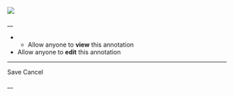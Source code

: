 ![](https://bat.bing.com/action/0?ti=56018282&Ver=2&mid=1ac7b8a0-255e-4bde-80ca-a98b0af57536&sid=201ffde0635411ee902411d77b750559&vid=20202bf0635411ee9ac03f2e618b0b9f&vids=0&msclkid=N&pi=0&lg=en-US&sw=800&sh=600&sc=24&nwd=1&tl=Shortform%20%7C%20Book&p=https%3A%2F%2Fwww.shortform.com%2Fapp%2Fbook%2Fa-warning%2Fintroduction&r=&lt=269&evt=pageLoad&sv=1&rn=884427)

__

  *   * Allow anyone to **view** this annotation
  * Allow anyone to **edit** this annotation



* * *

Save Cancel

__



